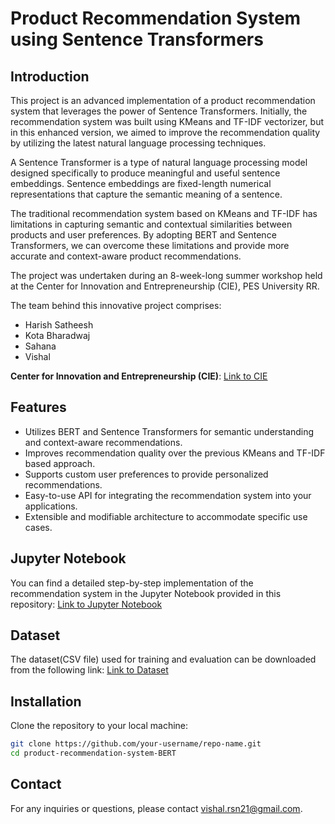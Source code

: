 # Product Recommendation System using Sentence Transformers

## Introduction

This project is an advanced implementation of a product recommendation system that leverages the power of Sentence Transformers. Initially, the recommendation system was built using KMeans and TF-IDF vectorizer, but in this enhanced version, we aimed to improve the recommendation quality by utilizing the latest natural language processing techniques.

A Sentence Transformer is a type of natural language processing model designed specifically to produce meaningful and useful sentence embeddings. Sentence embeddings are fixed-length numerical representations that capture the semantic meaning of a sentence.

The traditional recommendation system based on KMeans and TF-IDF has limitations in capturing semantic and contextual similarities between products and user preferences. By adopting BERT and Sentence Transformers, we can overcome these limitations and provide more accurate and context-aware product recommendations.

The project was undertaken during an 8-week-long summer workshop held at the Center for Innovation and Entrepreneurship (CIE), PES University RR.

The team behind this innovative project comprises:

- Harish Satheesh
- Kota Bharadwaj
- Sahana
- Vishal

**Center for Innovation and Entrepreneurship (CIE)**: [Link to CIE](https://cie.pes.edu/)

## Features

- Utilizes BERT and Sentence Transformers for semantic understanding and context-aware recommendations.
- Improves recommendation quality over the previous KMeans and TF-IDF based approach.
- Supports custom user preferences to provide personalized recommendations.
- Easy-to-use API for integrating the recommendation system into your applications.
- Extensible and modifiable architecture to accommodate specific use cases.

## Jupyter Notebook

You can find a detailed step-by-step implementation of the recommendation system in the Jupyter Notebook provided in this repository: [Link to Jupyter Notebook](https://github.com/VishalS-HK/product-recommendation-system-BERT/blob/main/Product_Recommendation_System_BERT.ipynb)

## Dataset

The dataset(CSV file) used for training and evaluation can be downloaded from the following link: [Link to Dataset](https://github.com/VishalS-HK/product-recommendation-system-BERT/tree/main/data)


## Installation
Clone the repository to your local machine:

```bash
git clone https://github.com/your-username/repo-name.git
cd product-recommendation-system-BERT
```

## Contact
For any inquiries or questions, please contact vishal.rsn21@gmail.com.
